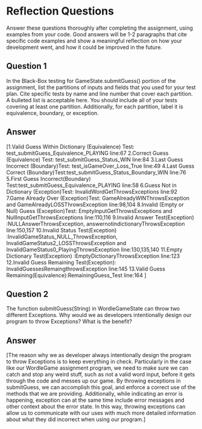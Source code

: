 # Reflection Questions

Answer these questions thoroughly after completing the assignment, using examples from your code. Good answers will be 1-2 paragraphs that cite specific code examples and show a meaningful reflection on how your development went, and how it could be improved in the future.

## Question 1

 In the Black-Box testing for GameState.submitGuess() portion of the assignment, list the partitions of inputs and fields that you used for your test plan. Cite specific tests by name and line number that cover each partition. A bulleted list is acceptable here. You should include all of your tests covering at least one partition. Additionally, for each partition, label it is equivalence, boundary, or exception.

## Answer

[1.Valid Guess Within Dictionary (Equivalence) Test: test_submitGuess_Equivalence_PLAYING
line:67
2.Correct Guess (Equivalence) Test: test_submitGuess_Status_WIN
line:84
3.Last Guess Incorrect (Boundary)Test: test_isGameOver_Loss_True
line:49
4.Last Guess Correct (Boundary)Test:test_submitGuess_Status_Boundary_WIN
line:76
5.First Guess Incorrect(Boundary) Test:test_submitGuess_Equivalence_PLAYING
line:58
6.Guess Not in Dictionary (Exception)Test: InvalidWordGetThrowsExceptions
line:92
7.Game Already Over (Exception)Test: GameAlreadyWINThrowsException and GameAlreadyLOSSThrowsException
line:98,104
8.Invalid (Empty or Null) Guess (Exception)Test: EmptyInputGetThrowsExceptions and NullInputGetThrowsExceptions
line:110,116
9.Invalid Answer Test(Exception) :NULLAnswerThrowsException, answernotindictionaryThrowsException
line:150,157
10.Invalid Status Test(Exception) :InvalidGameStatus_NULL_ThrowsException, InvalidGameStatus2_LOSSThrowsException and InvalidGameStatus0_PlayingThrowsException
line:130,135,140
11.Empty Dictionary Test(Exception) :EmptyDictionaryThrowsException
line:123
12.Invalid Guess Remaining Test(Exception): InvalidGuessesRemaingthrowsException
line:145
13.Valid Guess Remaining(Equivalence):RemainingGuess_Test
line:164
]



## Question 2

The function submitGuess(String) in WordleGameState can throw two different Exceptions. Why would we as developers intentionally design our program to throw Exceptions? What is the benefit?

## Answer

[The reason why we as developer always intentionally design the program to throw Exceptions is to keep everything in check. Particularly in the case like our WordleGame assignment program, we need to make sure we can catch and stop any weird stuff, such as not a valid word input, before it gets through the code and messes up our game. By throwing exceptions in submitGuess, we can accomplish this goal, and enforce a correct use of the methods that we are providing. Additionally, while indicating an error is happening, exception can at the same time include error messages and other context about the error state. In this way, throwing exceptions can allow us to communicate with our uses with much more detailed information about what they did incorrect when using our program.]

